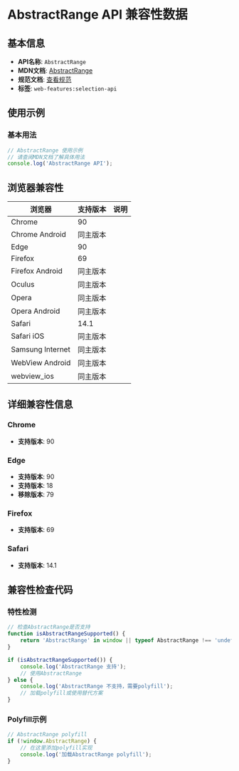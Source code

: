 # AbstractRange API 兼容性数据

## 基本信息

- **API名称**: `AbstractRange`
- **MDN文档**: [AbstractRange](https://developer.mozilla.org/docs/Web/API/AbstractRange)
- **规范文档**: [查看规范](https://dom.spec.whatwg.org/#interface-abstractrange)
- **标签**: `web-features:selection-api`

## 使用示例

### 基本用法

```javascript
// AbstractRange 使用示例
// 请查阅MDN文档了解具体用法
console.log('AbstractRange API');
```

## 浏览器兼容性

| 浏览器 | 支持版本 | 说明 |
|--------|----------|------|
| Chrome | 90 |  |
| Chrome Android | 同主版本 |  |
| Edge | 90 |  |
| Firefox | 69 |  |
| Firefox Android | 同主版本 |  |
| Oculus | 同主版本 |  |
| Opera | 同主版本 |  |
| Opera Android | 同主版本 |  |
| Safari | 14.1 |  |
| Safari iOS | 同主版本 |  |
| Samsung Internet | 同主版本 |  |
| WebView Android | 同主版本 |  |
| webview_ios | 同主版本 |  |

## 详细兼容性信息

### Chrome

- **支持版本**: 90

### Edge

- **支持版本**: 90
- **支持版本**: 18
- **移除版本**: 79

### Firefox

- **支持版本**: 69

### Safari

- **支持版本**: 14.1

## 兼容性检查代码

### 特性检测

```javascript
// 检查AbstractRange是否支持
function isAbstractRangeSupported() {
    return 'AbstractRange' in window || typeof AbstractRange !== 'undefined';
}

if (isAbstractRangeSupported()) {
    console.log('AbstractRange 支持');
    // 使用AbstractRange
} else {
    console.log('AbstractRange 不支持，需要polyfill');
    // 加载polyfill或使用替代方案
}
```

### Polyfill示例

```javascript
// AbstractRange polyfill
if (!window.AbstractRange) {
    // 在这里添加polyfill实现
    console.log('加载AbstractRange polyfill');
}
```

